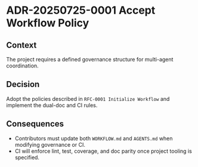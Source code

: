 # ADR-20250725-0001 Accept Workflow Policy

## Context
The project requires a defined governance structure for multi-agent coordination.

## Decision
Adopt the policies described in `RFC-0001 Initialize Workflow` and implement the dual-doc and CI rules.

## Consequences
- Contributors must update both `WORKFLOW.md` and `AGENTS.md` when modifying governance or CI.
- CI will enforce lint, test, coverage, and doc parity once project tooling is specified.
